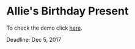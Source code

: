 # Allie's Birthday Present

To check the demo click [here](https://hosseintalebi.github.io/allies-present/). 

Deadline: Dec 5, 2017
